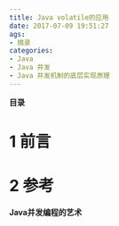 ```yaml
---
title: Java volatile的应用
date: 2017-07-09 19:51:27
ags:
- 摘录
categories:
- Java
- Java 并发
- Java 并发机制的底层实现原理
---
```


__目录__

<!-- toc -->
<!--more-->

# 1 前言

# 2 参考

__Java并发编程的艺术__

 <!--以下这句不加，sequence不能识别，呵呵了-->
```flow
```
